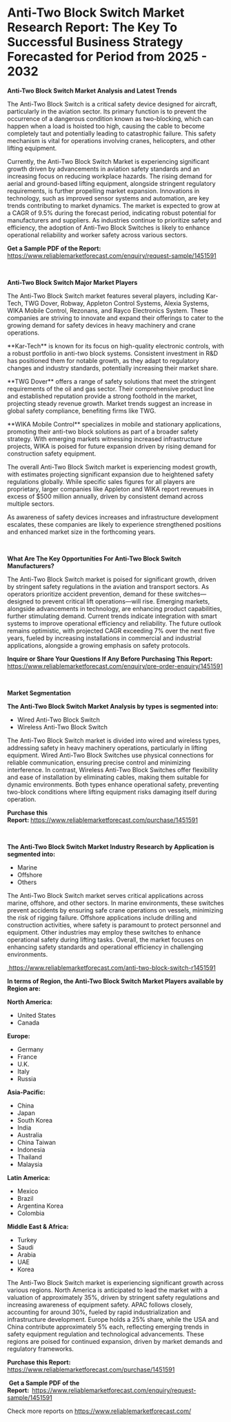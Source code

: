 <p><h1>Anti-Two Block Switch Market Research Report: The Key To Successful Business Strategy Forecasted for Period from 2025 - 2032</h1></p><p><strong>Anti-Two Block Switch Market Analysis and Latest Trends</strong></p>
<p><p>The Anti-Two Block Switch is a critical safety device designed for aircraft, particularly in the aviation sector. Its primary function is to prevent the occurrence of a dangerous condition known as two-blocking, which can happen when a load is hoisted too high, causing the cable to become completely taut and potentially leading to catastrophic failure. This safety mechanism is vital for operations involving cranes, helicopters, and other lifting equipment.</p><p>Currently, the Anti-Two Block Switch Market is experiencing significant growth driven by advancements in aviation safety standards and an increasing focus on reducing workplace hazards. The rising demand for aerial and ground-based lifting equipment, alongside stringent regulatory requirements, is further propelling market expansion. Innovations in technology, such as improved sensor systems and automation, are key trends contributing to market dynamics. The market is expected to grow at a CAGR of 9.5% during the forecast period, indicating robust potential for manufacturers and suppliers. As industries continue to prioritize safety and efficiency, the adoption of Anti-Two Block Switches is likely to enhance operational reliability and worker safety across various sectors.</p></p>
<p><strong>Get a Sample PDF of the Report:&nbsp;</strong> <a href="https://www.reliablemarketforecast.com/enquiry/request-sample/1451591?utm_campaign=2297&utm_medium=2&utm_source=Github&utm_content=ia&utm_term=27022025&utm_id=anti-two-block-switch">https://www.reliablemarketforecast.com/enquiry/request-sample/1451591</a></p>
<p>&nbsp;</p>
<p><strong>Anti-Two Block Switch Major Market Players</strong></p>
<p><p>The Anti-Two Block Switch market features several players, including Kar-Tech, TWG Dover, Robway, Appleton Control Systems, Alexia Systems, WIKA Mobile Control, Rezonans, and Rayco Electronics System. These companies are striving to innovate and expand their offerings to cater to the growing demand for safety devices in heavy machinery and crane operations.</p><p>**Kar-Tech** is known for its focus on high-quality electronic controls, with a robust portfolio in anti-two block systems. Consistent investment in R&D has positioned them for notable growth, as they adapt to regulatory changes and industry standards, potentially increasing their market share.</p><p>**TWG Dover** offers a range of safety solutions that meet the stringent requirements of the oil and gas sector. Their comprehensive product line and established reputation provide a strong foothold in the market, projecting steady revenue growth. Market trends suggest an increase in global safety compliance, benefiting firms like TWG.</p><p>**WIKA Mobile Control** specializes in mobile and stationary applications, promoting their anti-two block solutions as part of a broader safety strategy. With emerging markets witnessing increased infrastructure projects, WIKA is poised for future expansion driven by rising demand for construction safety equipment.</p><p>The overall Anti-Two Block Switch market is experiencing modest growth, with estimates projecting significant expansion due to heightened safety regulations globally. While specific sales figures for all players are proprietary, larger companies like Appleton and WIKA report revenues in excess of $500 million annually, driven by consistent demand across multiple sectors.</p><p>As awareness of safety devices increases and infrastructure development escalates, these companies are likely to experience strengthened positions and enhanced market size in the forthcoming years.</p></p>
<p>&nbsp;</p>
<p><strong>What Are The Key Opportunities For Anti-Two Block Switch Manufacturers?</strong></p>
<p><p>The Anti-Two Block Switch market is poised for significant growth, driven by stringent safety regulations in the aviation and transport sectors. As operators prioritize accident prevention, demand for these switches—designed to prevent critical lift operations—will rise. Emerging markets, alongside advancements in technology, are enhancing product capabilities, further stimulating demand. Current trends indicate integration with smart systems to improve operational efficiency and reliability. The future outlook remains optimistic, with projected CAGR exceeding 7% over the next five years, fueled by increasing installations in commercial and industrial applications, alongside a growing emphasis on safety protocols.</p></p>
<p><strong>Inquire or Share Your Questions If Any Before Purchasing This Report:</strong> <a href="https://www.reliablemarketforecast.com/enquiry/pre-order-enquiry/1451591?utm_campaign=2297&utm_medium=2&utm_source=Github&utm_content=ia&utm_term=27022025&utm_id=anti-two-block-switch">https://www.reliablemarketforecast.com/enquiry/pre-order-enquiry/1451591</a></p>
<p>&nbsp;</p>
<p><strong>Market Segmentation</strong></p>
<p><strong>The Anti-Two Block Switch Market Analysis by types is segmented into:</strong></p>
<p><ul><li>Wired Anti-Two Block Switch</li><li>Wireless Anti-Two Block Switch</li></ul></p>
<p><p>The Anti-Two Block Switch market is divided into wired and wireless types, addressing safety in heavy machinery operations, particularly in lifting equipment. Wired Anti-Two Block Switches use physical connections for reliable communication, ensuring precise control and minimizing interference. In contrast, Wireless Anti-Two Block Switches offer flexibility and ease of installation by eliminating cables, making them suitable for dynamic environments. Both types enhance operational safety, preventing two-block conditions where lifting equipment risks damaging itself during operation.</p></p>
<p><strong>Purchase this Report:&nbsp;</strong><a href="https://www.reliablemarketforecast.com/purchase/1451591?utm_campaign=2297&utm_medium=2&utm_source=Github&utm_content=ia&utm_term=27022025&utm_id=anti-two-block-switch">https://www.reliablemarketforecast.com/purchase/1451591</a></p>
<p>&nbsp;</p>
<p><strong>The Anti-Two Block Switch Market Industry Research by Application is segmented into:</strong></p>
<p><ul><li>Marine</li><li>Offshore</li><li>Others</li></ul></p>
<p><p>The Anti-Two Block Switch market serves critical applications across marine, offshore, and other sectors. In marine environments, these switches prevent accidents by ensuring safe crane operations on vessels, minimizing the risk of rigging failure. Offshore applications include drilling and construction activities, where safety is paramount to protect personnel and equipment. Other industries may employ these switches to enhance operational safety during lifting tasks. Overall, the market focuses on enhancing safety standards and operational efficiency in challenging environments.</p></p>
<p><a href="https://www.reliablemarketforecast.com/anti-two-block-switch-r1451591?utm_campaign=2297&utm_medium=2&utm_source=Github&utm_content=ia&utm_term=27022025&utm_id=anti-two-block-switch">&nbsp;https://www.reliablemarketforecast.com/anti-two-block-switch-r1451591</a></p>
<p><strong>In terms of Region, the Anti-Two Block Switch Market Players available by Region are:</strong></p>
<p>
    <p> <strong> North America: </strong>
        <ul>
            <li>United States</li>
            <li>Canada</li>
        </ul>
        </p> 
    <p> <strong> Europe: </strong>
        <ul>
            <li>Germany</li>
            <li>France</li>
            <li>U.K.</li>
            <li>Italy</li>
            <li>Russia</li>
        </ul>
        </p> 
    <p> <strong> Asia-Pacific: </strong>
        <ul>
            <li>China</li>
            <li>Japan</li>
            <li>South Korea</li>
            <li>India</li>
            <li>Australia</li>
            <li>China Taiwan</li>
            <li>Indonesia</li>
            <li>Thailand</li>
            <li>Malaysia</li>
        </ul>
        </p> 
    <p> <strong> Latin America: </strong>
        <ul>
            <li>Mexico</li>
            <li>Brazil</li>
            <li>Argentina Korea</li>
            <li>Colombia</li>
        </ul>
        </p> 
    <p> <strong> Middle East & Africa: </strong>
        <ul>
            <li>Turkey</li>
            <li>Saudi</li>
            <li>Arabia</li>
            <li>UAE</li>
            <li>Korea</li>
        </ul>
    </p>
    </p>
<p><p>The Anti-Two Block Switch market is experiencing significant growth across various regions. North America is anticipated to lead the market with a valuation of approximately 35%, driven by stringent safety regulations and increasing awareness of equipment safety. APAC follows closely, accounting for around 30%, fueled by rapid industrialization and infrastructure development. Europe holds a 25% share, while the USA and China contribute approximately 5% each, reflecting emerging trends in safety equipment regulation and technological advancements. These regions are poised for continued expansion, driven by market demands and regulatory frameworks.</p></p>
<p><strong>Purchase this Report: </strong><a href="https://www.reliablemarketforecast.com/purchase/1451591?utm_campaign=2297&utm_medium=2&utm_source=Github&utm_content=ia&utm_term=27022025&utm_id=anti-two-block-switch">https://www.reliablemarketforecast.com/purchase/1451591</a></p>
<p>&nbsp;<strong>Get a Sample PDF of the Report:&nbsp;&nbsp;</strong><a href="https://www.reliablemarketforecast.com/enquiry/request-sample/1451591?utm_campaign=2297&utm_medium=2&utm_source=Github&utm_content=ia&utm_term=27022025&utm_id=anti-two-block-switch">https://www.reliablemarketforecast.com/enquiry/request-sample/1451591</a></p>
<p><strong></strong></p>
<p>Check more reports on <a href="https://www.reliablemarketforecast.com/?utm_campaign=2297&utm_medium=2&utm_source=Github&utm_content=ia&utm_term=27022025&utm_id=anti-two-block-switch">https://www.reliablemarketforecast.com/</a></p>